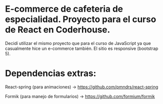 # E-commerce de cafeteria de especialidad. Proyecto para el curso de React en Coderhouse.

Decidí utilizar el mismo proyecto que para el curso de JavaScript ya que casualmente hice un e-commerce también. El sitio es responsive (bootstrap 5).

# Dependencias extras:

React-spring (para animaciones) -> https://github.com/pmndrs/react-spring

Formik (para manejo de formularios) -> https://github.com/formium/formik